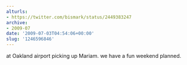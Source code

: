 ```yaml
---
alturls:
- https://twitter.com/bismark/status/2449383247
archive:
- 2009-07
date: '2009-07-03T04:54:06+00:00'
slug: '1246596846'
---
```


at Oakland airport picking up Mariam. we have a fun weekend planned.

